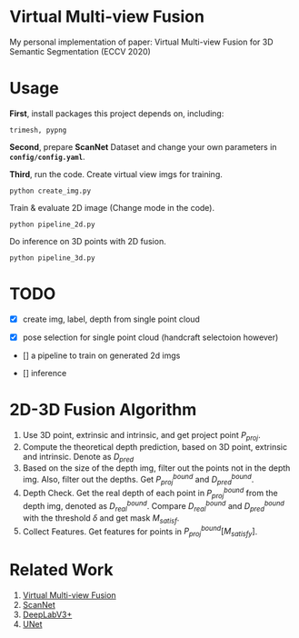 # Virtual Multi-view Fusion
My personal implementation of paper: Virtual Multi-view Fusion for 3D Semantic Segmentation (ECCV 2020)

# Usage
**First**, install packages this project depends on, including:
```
trimesh, pypng
```

**Second**, prepare **ScanNet** Dataset and change your own parameters in **`config/config.yaml`**.


**Third**, run the code.
Create virtual view imgs for training.
```
python create_img.py
```

Train & evaluate 2D image (Change mode in the code).
```
python pipeline_2d.py 
```

Do inference on 3D points with 2D fusion.
```
python pipeline_3d.py
```



# TODO
- [x] create img, label, depth from single point cloud

- [x] pose selection for single point cloud (handcraft selectoion however)

- [] a pipeline to train on generated 2d imgs

- [] inference


# 2D-3D Fusion Algorithm
1. Use 3D point, extrinsic and intrinsic, and get project point $P_{proj}$. 
2. Compute the theoretical depth prediction, based on 3D point, extrinsic and intrinsic. Denote as $D_{pred}$
3. Based on the size of the depth img, filter out the points not in the depth img. Also, filter out the depths. Get $P_{proj}^{bound}$ and $D_{pred}^{bound}$.
4. Depth Check. Get the real depth of each point in $P_{proj}^{bound}$ from the depth img, denoted as $D_{real}^{bound}$. Compare $D_{real}^{bound}$ and $D_{pred}^{bound}$ with the threshold $\delta$ and get mask $M_{satisf}$. 
5. Collect Features. Get features for points in $P_{proj}^{bound}[M_{satisfy}]$.

# Related Work
1. [Virtual Multi-view Fusion](https://arxiv.org/abs/2007.13138)
2. [ScanNet](https://github.com/ScanNet/ScanNet)
3. [DeepLabV3+](https://github.com/jfzhang95/pytorch-deeplab-xception)
4. [UNet](https://github.com/milesial/Pytorch-UNet)

